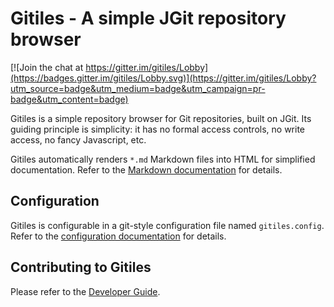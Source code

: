 # Gitiles - A simple JGit repository browser

[![Join the chat at https://gitter.im/gitiles/Lobby](https://badges.gitter.im/gitiles/Lobby.svg)](https://gitter.im/gitiles/Lobby?utm_source=badge&utm_medium=badge&utm_campaign=pr-badge&utm_content=badge)

Gitiles is a simple repository browser for Git repositories, built on JGit. Its
guiding principle is simplicity: it has no formal access controls, no write
access, no fancy Javascript, etc.

Gitiles automatically renders `*.md` Markdown files into HTML for simplified
documentation. Refer to the [Markdown documentation](/Documentation/markdown.md)
for details.

## Configuration

Gitiles is configurable in a git-style configuration file named
`gitiles.config`. Refer to the [configuration documentation](/Documentation/config.md)
for details.

## Contributing to Gitiles

Please refer to the [Developer Guide](/Documentation/developer-guide.md).
